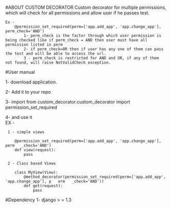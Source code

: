 #ABOUT CUSTOM DECORATOR
Custom decorator for multiple permissions, which will check for all permissions and allow user if he passes test.

    Ex -      
        @permission_set_required(perm=['app.add_app', 'app.change_app'], perm_check='AND')
            1- perm_check is the factor through which user permission is being checked like if perm_check = AND then user must have all permission listed in perm
            2- if perm_check=OR then if user has any one of them can pass the test and will be able to access the url.
            3 - perm_check is restricted for AND and OR, if any of them not found, will raise NotValidCheck exception. 

#User manual
  
  1- download application.
  
  2- Add it to your repo
  
  3- import from custom_decorator.custom_decorator import permission_set_required
  
  4- and use it  
  EX - 
  
     1 - simple views
     
        @permission_set_required(perm=['app.add_app', 'app.change_app'], perm   _check='AND')
        def view(request):
            pass
               
     2 - Class based Views
            
        class MyView(View):
            @method_decorator(permission_set_required(perm=['app.add_app', 'app.change_app'], p   erm   _check='AND'))
            def get(request):
                pass
            

#Dependency 
    1- django > = 1.3





